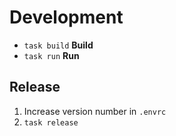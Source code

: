 # Development

- `task build` **Build**
- `task run` **Run**

## Release

1. Increase version number in `.envrc`
2. `task release`
